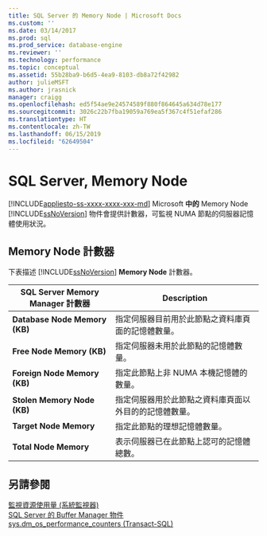 ```yaml
---
title: SQL Server 的 Memory Node | Microsoft Docs
ms.custom: ''
ms.date: 03/14/2017
ms.prod: sql
ms.prod_service: database-engine
ms.reviewer: ''
ms.technology: performance
ms.topic: conceptual
ms.assetid: 55b28ba9-b6d5-4ea9-8103-db8a72f42982
author: julieMSFT
ms.author: jrasnick
manager: craigg
ms.openlocfilehash: ed5f54ae9e24574589f880f864645a634d78e177
ms.sourcegitcommit: 3026c22b7fba19059a769ea5f367c4f51efaf286
ms.translationtype: HT
ms.contentlocale: zh-TW
ms.lasthandoff: 06/15/2019
ms.locfileid: "62649504"
---
```

# <a name="sql-server-memory-node"></a>SQL Server, Memory Node
[!INCLUDE[appliesto-ss-xxxx-xxxx-xxx-md](../../includes/appliesto-ss-xxxx-xxxx-xxx-md.md)]
  Microsoft **中的** Memory Node [!INCLUDE[ssNoVersion](../../includes/ssnoversion-md.md)] 物件會提供計數器，可監視 NUMA 節點的伺服器記憶體使用狀況。  
  
## <a name="memory-node-counters"></a>Memory Node 計數器  
 下表描述 [!INCLUDE[ssNoVersion](../../includes/ssnoversion-md.md)] **Memory Node** 計數器。  
  
|SQL Server Memory Manager 計數器|Description|  
|----------------------------------------|-----------------|  
|**Database Node Memory (KB)**|指定伺服器目前用於此節點之資料庫頁面的記憶體數量。|  
|**Free Node Memory (KB)**|指定伺服器未用於此節點的記憶體數量。|  
|**Foreign Node Memory (KB)**|指定此節點上非 NUMA 本機記憶體的數量。|  
|**Stolen Memory Node (KB)**|指定伺服器用於此節點之資料庫頁面以外目的的記憶體數量。|  
|**Target Node Memory**|指定此節點的理想記憶體數量。|  
|**Total Node Memory**|表示伺服器已在此節點上認可的記憶體總數。|  
  
## <a name="see-also"></a>另請參閱  
 [監視資源使用量 &#40;系統監視器&#41;](../../relational-databases/performance-monitor/monitor-resource-usage-system-monitor.md)   
 [SQL Server 的 Buffer Manager 物件](../../relational-databases/performance-monitor/sql-server-buffer-manager-object.md)   
 [sys.dm_os_performance_counters &#40;Transact-SQL&#41;](../../relational-databases/system-dynamic-management-views/sys-dm-os-performance-counters-transact-sql.md)  
  
  
